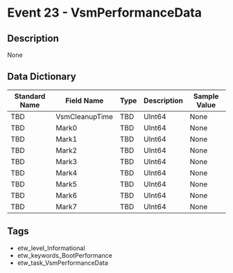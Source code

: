 # Event 23 - VsmPerformanceData

## Description
None

## Data Dictionary
|Standard Name|Field Name|Type|Description|Sample Value|
|---|---|---|---|---|
|TBD|VsmCleanupTime|TBD|UInt64|None|None|
|TBD|Mark0|TBD|UInt64|None|None|
|TBD|Mark1|TBD|UInt64|None|None|
|TBD|Mark2|TBD|UInt64|None|None|
|TBD|Mark3|TBD|UInt64|None|None|
|TBD|Mark4|TBD|UInt64|None|None|
|TBD|Mark5|TBD|UInt64|None|None|
|TBD|Mark6|TBD|UInt64|None|None|
|TBD|Mark7|TBD|UInt64|None|None|

## Tags
* etw_level_Informational
* etw_keywords_BootPerformance
* etw_task_VsmPerformanceData